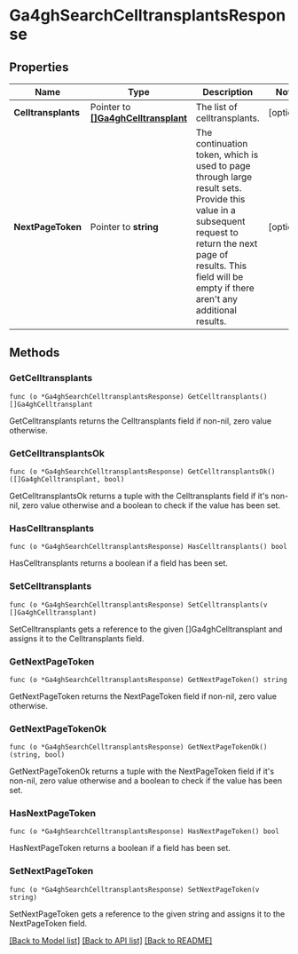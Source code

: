 # Ga4ghSearchCelltransplantsResponse

## Properties

Name | Type | Description | Notes
------------ | ------------- | ------------- | -------------
**Celltransplants** | Pointer to [**[]Ga4ghCelltransplant**](ga4ghCelltransplant.md) | The list of celltransplants. | [optional] 
**NextPageToken** | Pointer to **string** | The continuation token, which is used to page through large result sets. Provide this value in a subsequent request to return the next page of results. This field will be empty if there aren&#39;t any additional results. | [optional] 

## Methods

### GetCelltransplants

`func (o *Ga4ghSearchCelltransplantsResponse) GetCelltransplants() []Ga4ghCelltransplant`

GetCelltransplants returns the Celltransplants field if non-nil, zero value otherwise.

### GetCelltransplantsOk

`func (o *Ga4ghSearchCelltransplantsResponse) GetCelltransplantsOk() ([]Ga4ghCelltransplant, bool)`

GetCelltransplantsOk returns a tuple with the Celltransplants field if it's non-nil, zero value otherwise
and a boolean to check if the value has been set.

### HasCelltransplants

`func (o *Ga4ghSearchCelltransplantsResponse) HasCelltransplants() bool`

HasCelltransplants returns a boolean if a field has been set.

### SetCelltransplants

`func (o *Ga4ghSearchCelltransplantsResponse) SetCelltransplants(v []Ga4ghCelltransplant)`

SetCelltransplants gets a reference to the given []Ga4ghCelltransplant and assigns it to the Celltransplants field.

### GetNextPageToken

`func (o *Ga4ghSearchCelltransplantsResponse) GetNextPageToken() string`

GetNextPageToken returns the NextPageToken field if non-nil, zero value otherwise.

### GetNextPageTokenOk

`func (o *Ga4ghSearchCelltransplantsResponse) GetNextPageTokenOk() (string, bool)`

GetNextPageTokenOk returns a tuple with the NextPageToken field if it's non-nil, zero value otherwise
and a boolean to check if the value has been set.

### HasNextPageToken

`func (o *Ga4ghSearchCelltransplantsResponse) HasNextPageToken() bool`

HasNextPageToken returns a boolean if a field has been set.

### SetNextPageToken

`func (o *Ga4ghSearchCelltransplantsResponse) SetNextPageToken(v string)`

SetNextPageToken gets a reference to the given string and assigns it to the NextPageToken field.


[[Back to Model list]](../README.md#documentation-for-models) [[Back to API list]](../README.md#documentation-for-api-endpoints) [[Back to README]](../README.md)


